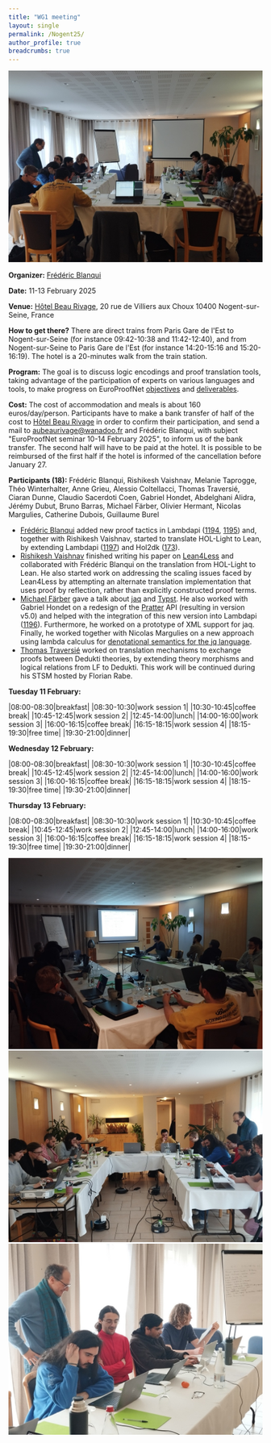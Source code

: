 ```yaml
---
title: "WG1 meeting"
layout: single
permalink: /Nogent25/
author_profile: true
breadcrumbs: true
---
```


<img src="/_pages/WG1/Nogent25/IMG_20250211_094409.jpg"/>

**Organizer:** [Frédéric Blanqui](https://blanqui.gitlabpages.inria.fr/)

**Date:** 11-13 February 2025

**Venue:** <a href="https://www.hotel-beaurivage-nogentsurseine.com/">Hôtel Beau Rivage</a>, 20 rue de Villiers aux Choux 10400 Nogent-sur-Seine, France

**How to get there?** There are direct trains from Paris Gare de l'Est to Nogent-sur-Seine (for instance 09:42-10:38 and 11:42-12:40), and from Nogent-sur-Seine to Paris Gare de l'Est (for instance 14:20-15:16 and 15:20-16:19). The hotel is a 20-minutes walk from the train station.

**Program:** The goal is to discuss logic encodings and proof translation tools, taking advantage of the participation of experts on various languages and tools, to make progress on EuroProofNet [objectives](../objectives) and [deliverables](../deliverables).

**Cost:** The cost of accommodation and meals is about 160 euros/day/person. Participants have to make a bank transfer of half of the cost to <a href="https://www.hotel-beaurivage-nogentsurseine.com/">Hôtel Beau Rivage</a> in order to confirm their participation, and send a mail to aubeaurivage@wanadoo.fr and Frédéric Blanqui, with subject "EuroProofNet seminar 10-14 February 2025", to inform us of the bank transfer. The second half will have to be paid at the hotel. It is possible to be reimbursed of the first half if the hotel is informed of the cancellation before January 27.

**Participants (18):** Frédéric Blanqui, Rishikesh Vaishnav, Melanie Taprogge, Théo Winterhalter, Anne Grieu, Alessio Coltellacci, Thomas Traversié, Ciaran Dunne, Claudio Sacerdoti Coen, Gabriel Hondet, Abdelghani Alidra, Jérémy Dubut, Bruno Barras, Michael Färber, Olivier Hermant, Nicolas Margulies, Catherine Dubois, Guillaume Burel

- [Frédéric Blanqui](https://blanqui.gitlabpages.inria.fr/) added new proof tactics in Lambdapi ([1194](https://github.com/Deducteam/lambdapi/pull/1194), [1195](https://github.com/Deducteam/lambdapi/pull/1195)) and, together with Rishikesh Vaishnav, started to translate HOL-Light to Lean, by extending Lambdapi ([1197](https://github.com/Deducteam/lambdapi/pull/1197)) and Hol2dk ([173](https://github.com/Deducteam/hol2dk/pull/173)).
- [Rishikesh Vaishnav](https://lmf.cnrs.fr/Perso/RishVaishnav) finished writing his paper on [Lean4Less](https://github.com/rish987/Lean4Less) and collaborated with Frédéric Blanqui on the translation from HOL-Light to Lean. He also started work on addressing the scaling issues faced by Lean4Less by attempting an alternate translation implementation that uses proof by reflection, rather than explicitly constructed proof terms.
- [Michael Färber](https://gedenkt.at/) gave a talk about [jaq](https://github.com/01mf02/jaq) and [Typst](https://typst.app/). He also worked with Gabriel Hondet on a redesign of the [Pratter](https://forge.tedomum.net/koizel/pratter) API (resulting in version v5.0) and helped with the integration of this new version into Lambdapi ([1196](https://github.com/Deducteam/lambdapi/pull/1196)). Furthermore, he worked on a prototype of XML support for jaq. Finally, he worked together with Nicolas Margulies on a new approach using lambda calculus for [denotational semantics for the jq language](https://github.com/01mf02/jq-lang-spec).
- [Thomas Traversié](https://thomastraversie.github.io/) worked on translation mechanisms to exchange proofs between Dedukti theories, by extending theory morphisms and logical relations from LF to Dedukti. This work will be continued during his STSM hosted by Florian Rabe.

**Tuesday 11 February:**

|08:00-08:30|breakfast|
|08:30-10:30|work session 1|
|10:30-10:45|coffee break|
|10:45-12:45|work session 2|
|12:45-14:00|lunch|
|14:00-16:00|work session 3|
|16:00-16:15|coffee break|
|16:15-18:15|work session 4|
|18:15-19:30|free time|
|19:30-21:00|dinner|

**Wednesday 12 February:**

|08:00-08:30|breakfast|
|08:30-10:30|work session 1|
|10:30-10:45|coffee break|
|10:45-12:45|work session 2|
|12:45-14:00|lunch|
|14:00-16:00|work session 3|
|16:00-16:15|coffee break|
|16:15-18:15|work session 4|
|18:15-19:30|free time|
|19:30-21:00|dinner|

**Thursday 13 February:**

|08:00-08:30|breakfast|
|08:30-10:30|work session 1|
|10:30-10:45|coffee break|
|10:45-12:45|work session 2|
|12:45-14:00|lunch|
|14:00-16:00|work session 3|
|16:00-16:15|coffee break|
|16:15-18:15|work session 4|
|18:15-19:30|free time|
|19:30-21:00|dinner|


<img src="/_pages/WG1/Nogent25/IMG_20250211_192948.jpg"/>
<img src="/_pages/WG1/Nogent25/IMG_20250211_094446.jpg"/>
<img src="/_pages/WG1/Nogent25/IMG_20250211_094349.jpg"/>
